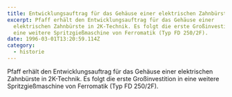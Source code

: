 ```yaml
---
title: Entwicklungsauftrag für das Gehäuse einer elektrischen Zahnbürste | 1996
excerpt: Pfaff erhält den Entwicklungsauftrag für das Gehäuse einer
  ­elektrischen Zahnbürste in 2K-Technik. Es folgt die erste Großinvestition in
  eine weitere Spritzgießmaschine von Ferromatik (Typ FD 250/2F).
date: 1996-03-01T13:20:59.114Z
category: 
  - historie
---
```

Pfaff erhält den Entwicklungsauftrag für das Gehäuse einer ­elektrischen Zahnbürste in 2K-Technik. Es folgt die erste Großinvestition in eine weitere Spritzgießmaschine von Ferromatik (Typ FD 250/2F).